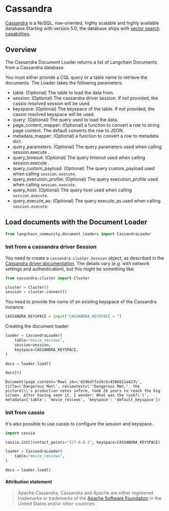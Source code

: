 # Cassandra

[Cassandra](https://cassandra.apache.org/) is a NoSQL, row-oriented, highly scalable and highly available database.Starting with version 5.0, the database ships with [vector search capabilities](https://cassandra.apache.org/doc/trunk/cassandra/vector-search/overview.html).

## Overview

The Cassandra Document Loader returns a list of Langchain Documents from a Cassandra database.

You must either provide a CQL query or a table name to retrieve the documents.
The Loader takes the following parameters:

* table: (Optional) The table to load the data from.
* session: (Optional) The cassandra driver session. If not provided, the cassio resolved session will be used.
* keyspace: (Optional) The keyspace of the table. If not provided, the cassio resolved keyspace will be used.
* query: (Optional) The query used to load the data.
* page_content_mapper: (Optional) a function to convert a row to string page content. The default converts the row to JSON.
* metadata_mapper: (Optional) a function to convert a row to metadata dict.
* query_parameters: (Optional) The query parameters used when calling session.execute .
* query_timeout: (Optional) The query timeout used when calling session.execute .
* query_custom_payload: (Optional) The query custom_payload used when calling `session.execute`.
* query_execution_profile: (Optional) The query execution_profile used when calling `session.execute`.
* query_host: (Optional) The query host used when calling `session.execute`.
* query_execute_as: (Optional) The query execute_as used when calling `session.execute`.

## Load documents with the Document Loader


```python
from langchain_community.document_loaders import CassandraLoader
```

### Init from a cassandra driver Session

You need to create a `cassandra.cluster.Session` object, as described in the [Cassandra driver documentation](https://docs.datastax.com/en/developer/python-driver/latest/api/cassandra/cluster/#module-cassandra.cluster). The details vary (e.g. with network settings and authentication), but this might be something like:


```python
from cassandra.cluster import Cluster

cluster = Cluster()
session = cluster.connect()
```

You need to provide the name of an existing keyspace of the Cassandra instance:


```python
CASSANDRA_KEYSPACE = input("CASSANDRA_KEYSPACE = ")
```

Creating the document loader:


```python
loader = CassandraLoader(
    table="movie_reviews",
    session=session,
    keyspace=CASSANDRA_KEYSPACE,
)
```


```python
docs = loader.load()
```


```python
docs[0]
```



```output
Document(page_content='Row(_id=\'659bdffa16cbc4586b11a423\', title=\'Dangerous Men\', reviewtext=\'"Dangerous Men,"  the picture\\\'s production notes inform, took 26 years to reach the big screen. After having seen it, I wonder: What was the rush?\')', metadata={'table': 'movie_reviews', 'keyspace': 'default_keyspace'})
```


### Init from cassio

It's also possible to use cassio to configure the session and keyspace.


```python
import cassio

cassio.init(contact_points="127.0.0.1", keyspace=CASSANDRA_KEYSPACE)

loader = CassandraLoader(
    table="movie_reviews",
)

docs = loader.load()
```

#### Attribution statement

> Apache Cassandra, Cassandra and Apache are either registered trademarks or trademarks of the [Apache Software Foundation](http://www.apache.org/) in the United States and/or other countries.
